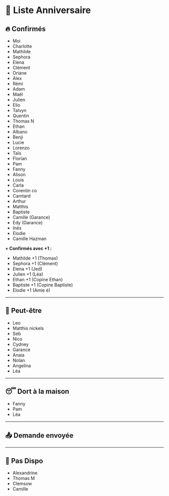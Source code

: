 # 🎉 Liste Anniversaire

## 🔥 Confirmés
- Moi  
- Charlotte  
- Mathilde  
- Sephora  
- Elena  
- Clément  
- Oriane  
- Alex  
- Rémi  
- Adam  
- Maël  
- Julien  
- Elio  
- Talvyn  
- Quentin  
- Thomas N  
- Ethan  
- Albano  
- Benji  
- Lucie  
- Lorenzo  
- Taïs  
- Florian  
- Pam  
- Fanny  
- Alison  
- Louis  
- Carla  
- Corentin co  
- Camtard  
- Arthur  
- Matthis  
- Baptiste  
- Camille (Garance)
- Edy (Garance)
- Inès 
- Elodie 
- Camille Hazman

**+ Confirmés avec +1 :**
- Mathilde +1 (Thomas)  
- Sephora +1 (Clément)  
- Elena +1 (Jed)  
- Julien +1 (Léa)  
- Ethan +1  (Copine Ethan)
- Baptiste +1 (Copine Baptiste)
- Elodie +1 (Amie é)

---

## 🤔 Peut-être
- Leo  
- Matthis nickels  
- Seb  
- Nico  
- Cydney  
- Garance  
- Anaia  
- Nolan
- Angelina 
- Léa

---

## 😴 Dort à la maison
- Fanny
- Pam
- Léa

---

## 📤 Demande envoyée

---

## 🚫 Pas Dispo  
- Alexandrine  
- Thomas M  
- Clemsow 
- Camille  


